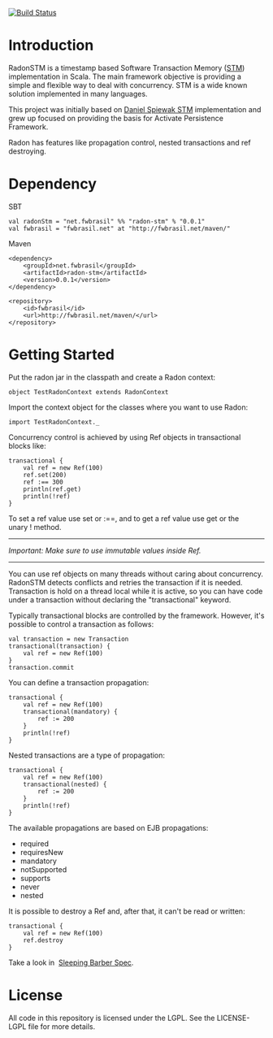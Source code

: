 [![Build Status](https://secure.travis-ci.org/fwbrasil/radon-stm.png)](http://travis-ci.org/fwbrasil/radon-stm)

Introduction
============

RadonSTM is a timestamp based Software Transaction Memory ([STM](http://en.wikipedia.org/wiki/Software_transactional_memory "STM")) implementation in Scala.
The main framework objective is providing a simple and flexible way to deal with concurrency. STM is a wide known solution implemented in many languages.

This project was initially  based on [Daniel Spiewak STM](http://www.codecommit.com/blog/scala/improving-the-stm-multi-version-concurrency-control "Daniel Spiewalk STM") implementation and grew up focused on providing the basis for Activate Persistence Framework.

Radon has features like propagation control, nested transactions and ref destroying.

Dependency
==========

SBT

	val radonStm = "net.fwbrasil" %% "radon-stm" % "0.0.1"
	val fwbrasil = "fwbrasil.net" at "http://fwbrasil.net/maven/"

Maven

	<dependency>
    	<groupId>net.fwbrasil</groupId>
	    <artifactId>radon-stm</artifactId>
    	<version>0.0.1</version>
	</dependency>
	
	<repository>
		<id>fwbrasil</id>
		<url>http://fwbrasil.net/maven/</url>
    </repository>

Getting Started
===============

Put the radon jar in the classpath and create a Radon context:


	object TestRadonContext extends RadonContext


Import the context object for the classes where you want to use Radon:


	import TestRadonContext._


Concurrency control is achieved by using Ref objects in transactional blocks like:

	transactional {
	    val ref = new Ref(100)
	    ref.set(200)
	    ref :== 300
	    println(ref.get)
	    println(!ref)
	}

To set a ref value use set or :==, and to get a ref value use get or the unary ! method.

********************************************************
*Important: Make sure to use immutable values inside Ref.*
********************************************************

You can use ref objects on many threads without caring about concurrency. RadonSTM detects conflicts and retries the transaction if it is needed. Transaction is hold on a thread local while it is active, so you can have code under a transaction without declaring the "transactional" keyword.

Typically transactional blocks are controlled by the framework. However, it's possible to control a transaction as follows:

	val transaction = new Transaction
	transactional(transaction) {
	    val ref = new Ref(100)
	}
	transaction.commit

You can define a transaction propagation:

	transactional {
	    val ref = new Ref(100)
	    transactional(mandatory) {
	        ref := 200
	    }
	    println(!ref)
	}

Nested transactions are a type of propagation:

	transactional {
	    val ref = new Ref(100)
	    transactional(nested) {
	        ref := 200
	    }
	    println(!ref)
	}

The available propagations are based on EJB propagations:
 * required
 * requiresNew
 * mandatory
 * notSupported
 * supports
 * never
 * nested

It is possible to destroy a Ref and, after that, it can't be read or written:


	transactional {
	    val ref = new Ref(100)
	    ref.destroy
	}

Take a look in  [Sleeping Barber Spec](https://github.com/fwbrasil/radon-stm/blob/master/src/test/scala/net/fwbrasil/radon/problems/SleepingBarber.scala "Sleeping Barber Spec").

License
=======

All code in this repository is licensed under the LGPL. See the LICENSE-LGPL file for more details.
